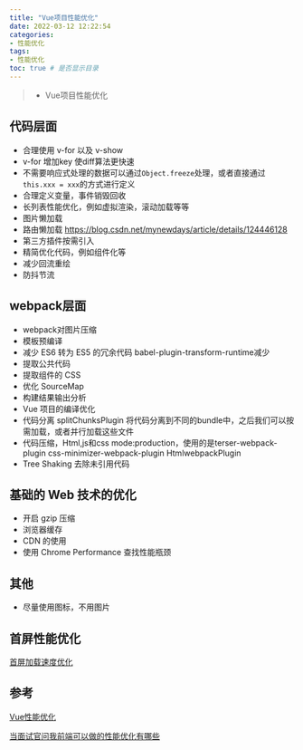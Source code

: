 ```yaml
---
title: "Vue项目性能优化"
date: 2022-03-12 12:22:54
categories:
- 性能优化
tags:
- 性能优化
toc: true # 是否显示目录
---
```


> * Vue项目性能优化 

<!-- more -->

## 代码层面
* 合理使用 v-for 以及 v-show
* v-for 增加key 使diff算法更快速
* 不需要响应式处理的数据可以通过`Object.freeze`处理，或者直接通过`this.xxx = xxx`的方式进行定义
* 合理定义变量，事件销毁回收
* 长列表性能优化，例如虚拟渲染，滚动加载等等
* 图片懒加载
* 路由懒加载 https://blog.csdn.net/mynewdays/article/details/124446128
* 第三方插件按需引入
* 精简优化代码，例如组件化等
* 减少回流重绘
* 防抖节流


## webpack层面
* webpack对图片压缩
* 模板预编译
* 减少 ES6 转为 ES5 的冗余代码  babel-plugin-transform-runtime减少
* 提取公共代码
* 提取组件的 CSS
* 优化 SourceMap
* 构建结果输出分析
* Vue 项目的编译优化
* 代码分离 splitChunksPlugin 将代码分离到不同的bundle中，之后我们可以按需加载，或者并行加载这些文件
* 代码压缩，Html,js和css mode:production，使用的是terser-webpack-plugin css-minimizer-webpack-plugin HtmlwebpackPlugin
* Tree Shaking 去除未引用代码

## 基础的 Web 技术的优化
* 开启 gzip 压缩
* 浏览器缓存
* CDN 的使用
* 使用 Chrome Performance 查找性能瓶颈

## 其他
* 尽量使用图标，不用图片
  
## 首屏性能优化
[首屏加载速度优化](https://www.developers.pub/wiki/1065322/1065368)

## 参考
[Vue性能优化](https://juejin.cn/post/6844903918753808398#heading-18)

[当面试官问我前端可以做的性能优化有哪些](https://juejin.cn/post/7194400984490049573)